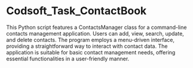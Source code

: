 # Codsoft_Task_ContactBook
This Python script features a ContactsManager class for a command-line contacts management application. Users can add, view, search, update, and delete contacts. The program employs a menu-driven interface, providing a straightforward way to interact with contact data. The application is suitable for basic contact management needs, offering essential functionalities in a user-friendly manner.
